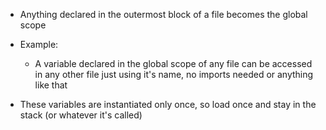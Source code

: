 
- Anything declared in the outermost block of a file becomes the global scope
- Example:
	- A variable declared in the global scope of any file can be accessed in any other file just using it's name, no imports needed or anything like that

- These variables are instantiated only once, so load once and stay in the stack (or whatever it's called)